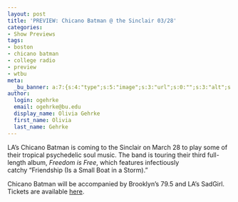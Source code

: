 ```yaml
---
layout: post
title: 'PREVIEW: Chicano Batman @ the Sinclair 03/28'
categories:
- Show Previews
tags:
- boston
- chicano batman
- college radio
- preview
- wtbu
meta:
  _bu_banner: a:7:{s:4:"type";s:5:"image";s:3:"url";s:0:"";s:3:"alt";s:0:"";s:7:"post_id";s:0:"";s:4:"html";s:0:"";s:8:"position";s:12:"contentWidth";s:7:"caption";s:0:"";}
author:
  login: ogehrke
  email: ogehrke@bu.edu
  display_name: Olivia Gehrke
  first_name: Olivia
  last_name: Gehrke
---
```

LA’s Chicano Batman is coming to the Sinclair on March 28 to play some of their tropical psychedelic soul music. The band is touring their third full-length album, _Freedom is Free_, which features infectiously catchy “Friendship (Is a Small Boat in a Storm).”

Chicano Batman will be accompanied by Brooklyn’s 79.5 and LA’s SadGirl. Tickets are available [here](http://t.umblr.com/redirect?z=http%3A%2F%2Fwww4.ticketingcentral.com%2FV2%2FQuantity.aspx%3Ft%3D916CC40E8D46490EF49BF4A%26og%3D-1&t=Y2NmODhlZmIyZTgwYjc1Yzg1NzJmYTQwZDA5MWVmZWMyMDc3NjM3MixibDFIaU9Pag%3D%3D&b=t%3AKIk-PtjejdhRSOqxbjcLKQ&p=http%3A%2F%2Fwtburadio.tumblr.com%2Fpost%2F158076031638%2Fpreview-chicano-batman-the-sinclair-0328&m=1).